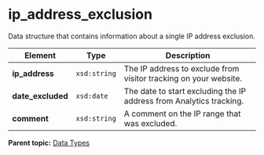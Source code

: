 # ip_address_exclusion

Data structure that contains information about a single IP address exclusion.

|Element|Type|Description|
|-------|----|-----------|
|**ip_address** |`xsd:string` | The IP address to exclude from visitor tracking on your website. |
|**date_excluded** |`xsd:date` | The date to start excluding the IP address from Analytics tracking. |
|**comment** |`xsd:string` | A comment on the IP range that was excluded. |

**Parent topic:** [Data Types](../data_types/c_datatypes.md)

